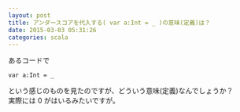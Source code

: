 ```yaml
---
layout: post
title: アンダースコアを代入する( var a:Int = _ )の意味(定義)は？
date: 2015-03-03 05:31:26
categories: scala
---
```

<p>あるコードで</p>

<pre><code>var a:Int = _
</code></pre>

<p>という感じのものを見たのですが、どういう意味(定義)なんでしょうか？<br>
実際には 0 がはいるみたいですが。</p>
